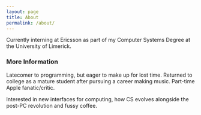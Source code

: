 ```yaml
---
layout: page
title: About
permalink: /about/
---
```


Currently interning at Ericsson as part of my Computer Systems Degree at the University of Limerick.

### More Information

Latecomer to programming, but eager to make up for lost time. Returned to college as a mature student after pursuing a career making music. Part-time Apple fanatic/critic. 

Interested in new interfaces for computing, how CS evolves alongside the post-PC revolution and fussy coffee. 
